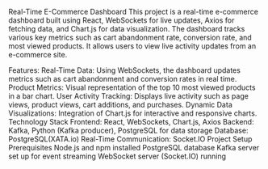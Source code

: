 Real-Time E-Commerce Dashboard
This project is a real-time e-commerce dashboard built using React, WebSockets for live updates, Axios for fetching data, and Chart.js for data visualization. The dashboard tracks various key metrics such as cart abandonment rate, conversion rate, and most viewed products. It allows users to view live activity updates from an e-commerce site.

Features:
Real-Time Data: Using WebSockets, the dashboard updates metrics such as cart abandonment and conversion rates in real time.
Product Metrics: Visual representation of the top 10 most viewed products in a bar chart.
User Activity Tracking: Displays live activity such as page views, product views, cart additions, and purchases.
Dynamic Data Visualizations: Integration of Chart.js for interactive and responsive charts.
Technology Stack
Frontend: React, WebSockets, Chart.js, Axios
Backend: Kafka, Python (Kafka producer), PostgreSQL for data storage
Database: PostgreSQL(XATA.io)
Real-Time Communication: Socket.IO
Project Setup
Prerequisites
Node.js and npm installed
PostgreSQL database 
Kafka server set up for event streaming
WebSocket server (Socket.IO) running
